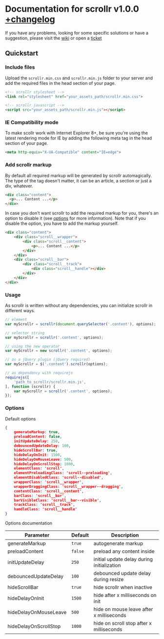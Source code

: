 # Documentation for scrollr v1.0.0 [+changelog](CHANGELOG.md)

If you have any problems, looking for some specific solutions or have a suggestion, please visit the [wiki](https://github.com/mediastuttgart/scrollr-docs/wiki) or open a [ticket](https://github.com/mediastuttgart/scrollr-docs/issues)

## Quickstart

### Include files

Upload the `scrollr.min.css` and `scrollr.min.js` folder to your server and add the required files in the head section of your page.

```html
<!-- scrollr stylesheet -->
<link rel="stylesheet" href="your_assets_path/scrollr.min.css">

<!-- scrollr javascript -->
<script src="your_assets_path/scrollr.min.js"></script>
```

### IE Compatibility mode

To make scollr work with Internet Explorer 8+, be sure you're using the latest rendering mode for IE by adding the following meta tag in the head section of your page.

```html
<meta http-equiv="X-UA-Compatible" content="IE=edge">
```

### Add scrollr markup

By default all required markup will be generated by scrollr automagically. The type of the tag doesn't matter, it can be an article, a section or just a div, whatever.

```html
<div class="content">
  <p>... Content ...</p>
</div>
```

In case you don't want scrollr to add the required markup for you, there's an option to disable it (see [options](#options) for more information). Note that if you disable the option, you have to add the markup yourself.

```html
<div class="content">
	<div class="scroll__wrapper">
		<div class="scroll__content">
			<p>... Content ...</p>
		</div>
	</div>
	<div class="scroll__bar">
		<div class="scroll__track">
			<div class="scroll__handle"></div>
		</div>
	</div>
</div>
```

### Usage

As scrollr is written without any dependencies, you can initialize scrollr in different ways.

```javascript
// element
var myScrollr = scrollr(document.querySelector('.content'), options);

// selector string
var myScrollr = scrollr('.content', options);

// using the new operator
var myScrollr = new scrollr('.content', options);

// as a jQuery plugin (jQuery required)
var myScrollr = $('.content').scrollr(options);

// as dependency with requirejs
requirejs([
	'path_to_scrollr/scrollr.min.js',
], function (scrollr) {
	var myScrollr = scrollr('.content', options);
});
```

### Options

Default options

```json
{
	generateMarkup: true,
	preloadContent: false,
	initUpdateDelay: 250,
	debouncedUpdateDelay: 100,
	hideScrollBar: true,
	hideDelayOnInit: 1500,
	hideDelayOnMouseLeave: 500,
	hideDelayOnScrollStop: 1000,
	elementClass: 'scroll',
	elementPreloadingClass: 'scroll--preloading',
	elementDisabledClass: 'scroll--disabled',
	wrapperClass: 'scroll__wrapper',
	wrapperDraggingClass: 'scroll__wrapper--dragging',
	contentClass: 'scroll__content',
	barClass: 'scroll__bar',
	barVisibleClass: 'scroll__bar--visible',
	trackClass: 'scroll__track',
	handleClass: 'scroll__handle'
}
````

Options documentation

| Parameter             | Default        | Description                                  |
| --------------------- | -------------- | -------------------------------------------- |
| generateMarkup        | `true`         | autogenerate markup                          |
| preloadContent        | `false`        | preload any content inside                   |
| initUpdateDelay       | `250`          | initial update delay during initialization   |
| debouncedUpdateDelay  | `100`          | debounced update delay during resize         |
| hideScrollBar         | `true`         | hide scrollr when inactive                   |
| hideDelayOnInit       | `1500`         | hide after x milliseconds on init            |
| hideDelayOnMouseLeave | `500`          | hide on mouse leave after x milliseconds     |
| hideDelayOnScrollStop | `1000`         | hide on scroll stop after x milliseconds     |


